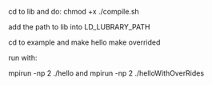 cd to lib and do:
chmod +x ./compile.sh

add the path to lib into LD_LUBRARY_PATH

cd to example and 
make hello
make overrided

run with:

mpirun -np 2 ./hello 
and 
mpirun -np 2 ./helloWithOverRides 

